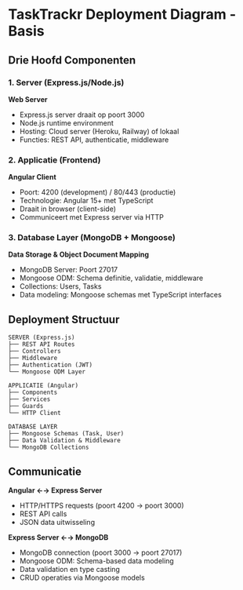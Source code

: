 # TaskTrackr Deployment Diagram - Basis

## Drie Hoofd Componenten

### 1. Server (Express.js/Node.js)
**Web Server**
- Express.js server draait op poort 3000
- Node.js runtime environment
- Hosting: Cloud server (Heroku, Railway) of lokaal
- Functies: REST API, authenticatie, middleware

### 2. Applicatie (Frontend)
**Angular Client**
- Poort: 4200 (development) / 80/443 (productie)
- Technologie: Angular 15+ met TypeScript
- Draait in browser (client-side)
- Communiceert met Express server via HTTP

### 3. Database Layer (MongoDB + Mongoose)
**Data Storage & Object Document Mapping**
- MongoDB Server: Poort 27017
- Mongoose ODM: Schema definitie, validatie, middleware
- Collections: Users, Tasks
- Data modeling: Mongoose schemas met TypeScript interfaces


## Deployment Structuur

```
SERVER (Express.js)
├── REST API Routes
├── Controllers
├── Middleware
├── Authentication (JWT)
└── Mongoose ODM Layer

APPLICATIE (Angular)
├── Components
├── Services  
├── Guards
└── HTTP Client

DATABASE LAYER
├── Mongoose Schemas (Task, User)
├── Data Validation & Middleware
└── MongoDB Collections
```

## Communicatie

**Angular ←→ Express Server**
- HTTP/HTTPS requests (poort 4200 → poort 3000)
- REST API calls
- JSON data uitwisseling

**Express Server ←→ MongoDB**
- MongoDB connection (poort 3000 → poort 27017)
- Mongoose ODM: Schema-based data modeling
- Data validation en type casting
- CRUD operaties via Mongoose models


